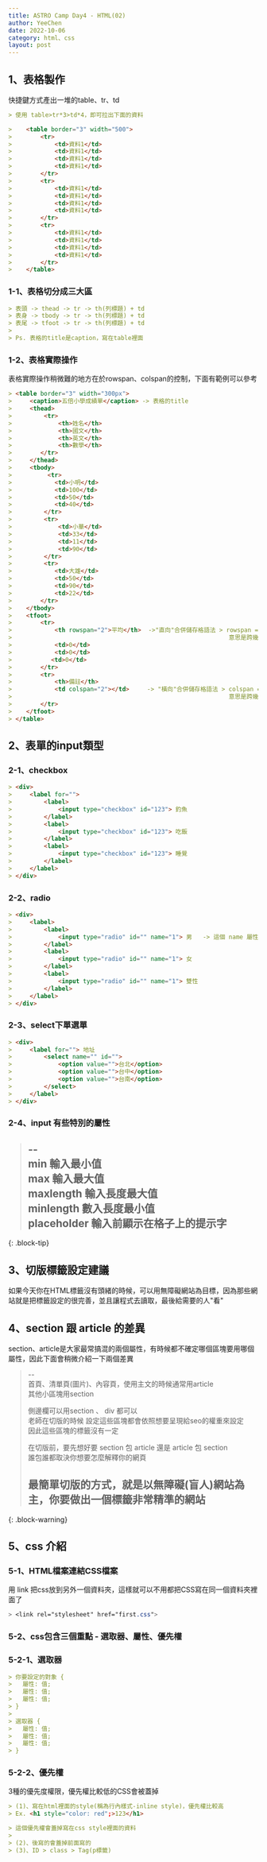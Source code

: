 ```yaml
---
title: ASTRO Camp Day4 - HTML(02)
author: YeeChen
date: 2022-10-06
category: html、css
layout: post
---
```





1、表格製作
-----

快捷鍵方式產出一堆的table、tr、td
```markdown
> 使用 table>tr*3>td*4，即可拉出下面的資料

>    <table border="3" width="500">
>        <tr>
>            <td>資料1</td>
>            <td>資料1</td>
>            <td>資料1</td>
>            <td>資料1</td>
>        </tr>
>        <tr>
>            <td>資料1</td>
>            <td>資料1</td>
>            <td>資料1</td>
>            <td>資料1</td>
>        </tr>
>        <tr>
>            <td>資料1</td>
>            <td>資料1</td>
>            <td>資料1</td>
>            <td>資料1</td>
>        </tr>
>    </table>
```

### 1-1、表格切分成三大區

```md
> 表頭 -> thead -> tr -> th(列標題) + td
> 表身 -> tbody -> tr -> th(列標題) + td
> 表尾 -> tfoot -> tr -> th(列標題) + td
> 
> Ps. 表格的title是caption，寫在table裡面
```


### 1-2、表格實際操作

表格實際操作稍微難的地方在於rowspan、colspan的控制，下面有範例可以參考
```markdown
> <table border="3" width="300px">
>     <caption>五倍小學成績單</caption> -> 表格的title
>     <thead>
>         <tr>
>             <th>姓名</th>
>             <th>國文</th>
>             <th>英文</th>
>             <th>數學</th>
>        </tr>
>     </thead>
>     <tbody>
>          <tr>
>            <td>小明</td>
>            <td>100</td>
>            <td>50</td>
>            <td>40</td>
>         </tr>
>         <tr>
>             <td>小華</td>
>             <td>33</td>
>             <td>11</td>
>             <td>90</td>
>         </tr>
>         <tr>
>            <td>大雄</td>
>            <td>50</td>
>            <td>90</td>
>            <td>22</td>
>        </tr>
>    </tbody>
>    <tfoot>
>        <tr>
>            <th rowspan="2">平均</th>  ->"直向"合併儲存格語法 > rowspan = row + span
>                                                             意思是跨幾個欄位
>            <td>0</td>
>            <td>0</td>
>           <td>0</td>
>        </tr>
>        <tr>
>            <th>備註</th>
>            <td colspan="2"></td>     -> "橫向"合併儲存格語法 > colspan = column + span
>                                                             意思是跨幾個欄位
>        </tr>
>    </tfoot>
> </table>
```


2、表單的input類型
------

### 2-1、checkbox
```markdown
> <div>
>     <label for="">
>         <label>
>             <input type="checkbox" id="123"> 釣魚
>         </label>
>         <label>
>             <input type="checkbox" id="123"> 吃飯
>         </label>
>         <label>
>             <input type="checkbox" id="123"> 睡覺
>         </label>
>     </label>
> </div>
```


### 2-2、radio
```markdown
> <div>
>     <label>
>         <label>
>             <input type="radio" id="" name="1"> 男   -> 這個 name 屬性設定相同可以變成單選
>         </label>
>         <label>
>             <input type="radio" id="" name="1"> 女
>         </label>
>         <label>
>             <input type="radio" id="" name="1"> 雙性
>         </label>
>     </label>
> </div>
```

### 2-3、select下單選單
```markdown
> <div>
>     <label for=""> 地址
>         <select name="" id="">
>             <option value="">台北</option>
>             <option value="">台中</option>
>             <option value="">台南</option>
>         </select>
>     </label>
> </div>
```

### 2-4、input 有些特別的屬性  
> --    
> min 輸入最小值    
> max 輸入最大值  
> maxlength 輸入長度最大值  
> minlength 數入長度最小值  
> placeholder 輸入前顯示在格子上的提示字  
> --    
{: .block-tip}


3、切版標籤設定建議
------

如果今天你在HTML標籤沒有頭緒的時候，可以用無障礙網站為目標，因為那些網站就是把標籤設定的很完善，並且讓程式去讀取，最後給需要的人"看"



4、section 跟 article 的差異
------
section、article是大家最常搞混的兩個屬性，有時候都不確定哪個區塊要用哪個屬性，因此下面會稍微介紹一下兩個差異

> --    
> 首頁、清單頁(圖片)、內容頁，使用主文的時候通常用article  
> 其他小區塊用section  
>   
> 側邊欄可以用section 、 div 都可以  
> 老師在切版的時候  設定這些區塊都會依照想要呈現給seo的權重來設定  
> 因此這些區塊的標籤沒有一定   
>   
> 在切版前，要先想好要 section 包 article 還是 article 包 section   
> 誰包誰都取決你想要怎麼解釋你的網頁  
>  
> 最簡單切版的方式，就是以無障礙(盲人)網站為主，你要做出一個標籤非常精準的網站  
> --    
{: .block-warning}





5、css 介紹
------

### 5-1、HTML檔案連結CSS檔案

用 link 把css放到另外一個資料夾，這樣就可以不用都把CSS寫在同一個資料夾裡面了
```css
> <link rel="stylesheet" href="first.css">  
```


### 5-2、css包含三個重點 - 選取器、屬性、優先權  
  

### 5-2-1、選取器
```markdown
> 你要設定的對象 {
>   屬性: 值;
>   屬性: 值;
>   屬性: 值;
> }
> 
> 選取器 {
>   屬性: 值;
>   屬性: 值;
>   屬性: 值;
> }
```


### 5-2-2、優先權
3種的優先度權限，優先權比較低的CSS會被蓋掉
```md
> (1)、寫在html裡面的style(稱為行內樣式-inline style)，優先權比較高  
> Ex. <h1 style="color: red";>123</h1>  

> 這個優先權會蓋掉寫在css style裡面的資料  
>  
> (2)、後寫的會蓋掉前面寫的  
> (3)、ID > class > Tag(p標籤)   
```

